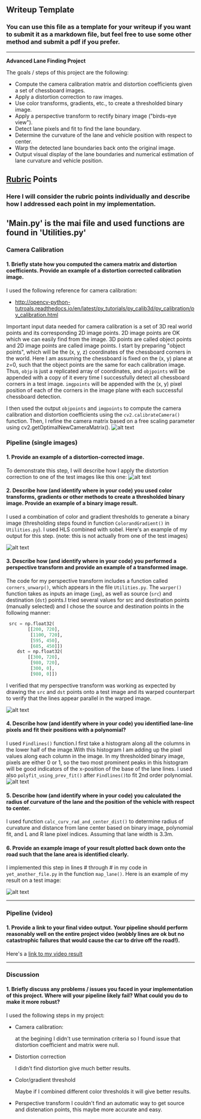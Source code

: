 ## Writeup Template

### You can use this file as a template for your writeup if you want to submit it as a markdown file, but feel free to use some other method and submit a pdf if you prefer.

---

**Advanced Lane Finding Project**

The goals / steps of this project are the following:

* Compute the camera calibration matrix and distortion coefficients given a set of chessboard images.
* Apply a distortion correction to raw images.
* Use color transforms, gradients, etc., to create a thresholded binary image.
* Apply a perspective transform to rectify binary image ("birds-eye view").
* Detect lane pixels and fit to find the lane boundary.
* Determine the curvature of the lane and vehicle position with respect to center.
* Warp the detected lane boundaries back onto the original image.
* Output visual display of the lane boundaries and numerical estimation of lane curvature and vehicle position.

[//]: # (Image References)

[image1]: ./report/Cam_Calib.png "Undistorted"
[image2]: ./report/Figure_1.png "Road Transformed"
[image3]: ./report/Figure_1-1.png "Binary Example"
[image4]: ./examples/warped_straight_lines.jpg "Warp Example"
[image5]: ./examples/color_fit_lines.jpg "Fit Visual"
[image6]: ./report/Figure_1-2.png "Output"
[video1]: ./output_video/output_video.mp4 "Video"

## [Rubric](https://review.udacity.com/#!/rubrics/571/view) Points

### Here I will consider the rubric points individually and describe how I addressed each point in my implementation.  
'Main.py' is the mai file and used functions are found in 'Utilities.py'
---



### Camera Calibration

#### 1. Briefly state how you computed the camera matrix and distortion coefficients. Provide an example of a distortion corrected calibration image.

I used the following reference for camera calibration:

 * http://opencv-python-tutroals.readthedocs.io/en/latest/py_tutorials/py_calib3d/py_calibration/py_calibration.html
 
 Important input data needed for camera calibration is a set of 3D real world points and its corresponding 2D image points. 2D image points are OK which we can easily find from the image.
 3D points are called object points and 2D image points are called image points.
I start by preparing "object points", which will be the (x, y, z) coordinates of the chessboard corners in the world. Here I am assuming the chessboard is fixed on the (x, y) plane at z=0, such that the object points are the same for each calibration image.  Thus, `objp` is just a replicated array of coordinates, and `objpoints` will be appended with a copy of it every time I successfully detect all chessboard corners in a test image.  `imgpoints` will be appended with the (x, y) pixel position of each of the corners in the image plane with each successful chessboard detection.  

I then used the output `objpoints` and `imgpoints` to compute the camera calibration and distortion coefficients using the `cv2.calibrateCamera()` function. 
Then, I refine the camera matrix based on a free scaling parameter using cv2.getOptimalNewCameraMatrix().
![alt text][image1]

### Pipeline (single images)

#### 1. Provide an example of a distortion-corrected image.

To demonstrate this step, I will describe how I apply the distortion correction to one of the test images like this one:
![alt text][image2]

#### 2. Describe how (and identify where in your code) you used color transforms, gradients or other methods to create a thresholded binary image.  Provide an example of a binary image result.

I used a combination of color and gradient thresholds to generate a binary image (thresholding steps found in function `ColorandGradient()` in `Utilities.py`). 
I used HLS combined with sobel.
 Here's an example of my output for this step.  (note: this is not actually from one of the test images)

![alt text][image3]

#### 3. Describe how (and identify where in your code) you performed a perspective transform and provide an example of a transformed image.

The code for my perspective transform includes a function called `corners_unwarp()`, which appears in the file `Utilities.py`.  The `warper()` function takes as inputs an image (`img`), as well as source (`src`) and destination (`dst`) points.I tried several values for src and destination points (manually selected) and I chose the source and destination points in the following manner:

```python
 src = np.float32(
        [[200, 720],
         [1100, 720],
         [595, 450],
         [685, 450]])
    dst = np.float32(
        [[300, 720],
         [980, 720],
         [300, 0],
         [980, 0]])
```


I verified that my perspective transform was working as expected by drawing the `src` and `dst` points onto a test image and its warped counterpart to verify that the lines appear parallel in the warped image.

![alt text][image3]

#### 4. Describe how (and identify where in your code) you identified lane-line pixels and fit their positions with a polynomial?

I used `Findlines()` function.I first take a histogram along all the columns in the lower half of the image.With this histogram I am adding up the pixel values along each column in the image. In my thresholded binary image, pixels are either 0 or 1, so the two most prominent peaks in this histogram will be good indicators of the x-position of the base of the lane lines.
I used also `polyfit_using_prev_fit()` after `Findlines()`to fit 2nd order polynomial.
![alt text][image5]

#### 5. Describe how (and identify where in your code) you calculated the radius of curvature of the lane and the position of the vehicle with respect to center.

I used function `calc_curv_rad_and_center_dist()` to determine radius of curvature and distance from lane center based on binary image, polynomial fit, and L and R lane pixel indices.
Assuming that lane width is 3.3m.


#### 6. Provide an example image of your result plotted back down onto the road such that the lane area is identified clearly.

I implemented this step in lines # through # in my code in `yet_another_file.py` in the function `map_lane()`.  Here is an example of my result on a test image:

![alt text][image6]

---

### Pipeline (video)

#### 1. Provide a link to your final video output.  Your pipeline should perform reasonably well on the entire project video (wobbly lines are ok but no catastrophic failures that would cause the car to drive off the road!).

Here's a [link to my video result](./project_video.mp4)

---

### Discussion

#### 1. Briefly discuss any problems / issues you faced in your implementation of this project.  Where will your pipeline likely fail?  What could you do to make it more robust?
I used the following steps in my project:
* Camera calibration:

  at the begining I didn't use termination criteria so I found issue that distortion coefficient and matrix were null.
* Distortion correction

   I didn't find distortion give much better results.
   
* Color/gradient threshold

    Maybe if I combined different color thresholds it will give better results.
* Perspective transform
    I couldn't find an automatic way to get source and distenation points, this maybe more accurate and easy.
